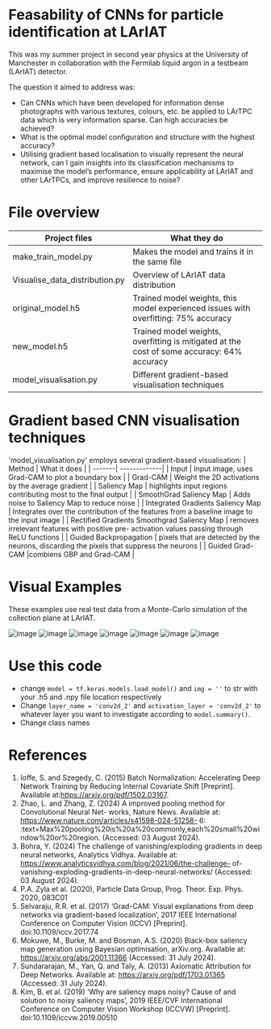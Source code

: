 # Feasability of CNNs for particle identification at LArIAT

This was my summer project in second year physics at the University of Manchester in collaboration with the Fermilab liquid argon in a testbeam (LArIAT) detector. 

The question it aimed to address was:
- Can CNNs which have been developed for information dense photographs with various textures, colours, etc. be applied to LArTPC data which is very information sparse. Can high accuracies be achieved?
- What is the optimal model configuration and structure with the highest accuracy?
- Utilising gradient based localisation to visually represent the neural network, can I gain insights into its classification mechanisms to maximise the model’s performance, ensure applicability at LArIAT and other LArTPCs, and improve resilience to noise?

# File overview

| Project files | What they do |
| --------------| -------------|
| make_train_model.py | Makes the model and trains it in the same file |
| Visualise_data_distribution.py | Overview of LArIAT data distribution |
| original_model.h5 | Trained model weights, this model experienced issues with overfitting: 75% accuracy|
| new_model.h5 | Trained model weights, overfitting is mitigated at the cost of some accuracy: 64% accuracy |
| model_visualisation.py | Different gradient-based visualisation techniques |


# Gradient based CNN visualisation techniques
'model_visualisation.py' employs several gradient-based visualisation:
| Method | What it does |
| -------| -------------|
| Input | Input image, uses Grad-CAM to plot a boundary box |
| Grad-CAM | Weight the 2D activations by the average gradient |
| Saliency Map | highlights input regions contributing most to the final output |
| SmoothGrad Saliency Map | Adds noise to Saliency Map to reduce noise |
| Integrated Gradients Saliency Map | Integrates over the contribution of the features from a baseline image to the input image |
| Rectified Gradients Smoothgrad Saliency Map | removes irrelevant features with positive pre- activation values passing through ReLU functions |
| Guided Backpropagation | pixels that are detected by the neurons, discarding the pixels that suppress the neurons |
| Guided Grad-CAM |combiens GBP and Grad-CAM |

# Visual Examples
These examples use real test data from a Monte-Carlo simulation of the collection plane at LArIAT. 

![image](https://github.com/user-attachments/assets/28f2fc43-3a20-46b8-bfc6-bbafff0b3e6e)
![image](https://github.com/user-attachments/assets/1c881eac-e911-4607-aaa0-f768f0894a77)
![image](https://github.com/user-attachments/assets/409315d0-1cc1-4352-a10b-000008ec0ee7)
![image](https://github.com/user-attachments/assets/e6f5e6b5-c4b1-4b26-9688-0c45f44fdfe5)
![image](https://github.com/user-attachments/assets/f3b364f3-064e-43fe-bc36-c5d302a9fd58)
![image](https://github.com/user-attachments/assets/650ef56f-d4a2-4a56-97c4-c00fb6d2a74a)
![image](https://github.com/user-attachments/assets/47e089f8-8093-4d60-a0e8-dfa999ed2b73)


# Use this code
- change `model = tf.keras.models.load_model()` and `img = ''` to str with your .h5 and .npy file location respectively
- Change `layer_name = 'conv2d_2'` and `activation_layer = 'conv2d_2'` to whatever layer you want to investigate according to `model.summary()`. 
- Change class names


# References
1. Ioffe, S. and Szegedy, C. (2015) Batch Normalization: Accelerating Deep Network Training
by Reducing Internal Covariate Shift [Preprint]. Available at:https://arxiv.org/pdf/1502.03167.
2. Zhao, L. and Zhang, Z. (2024) A improved pooling method for Convolutional Neural Net- works, Nature News. Available at: https://www.nature.com/articles/s41598-024-51258-
6: :text=Max%20pooling%20is%20a%20commonly,each%20small%20window%20or%20region. (Accessed: 03 August 2024).
3. Bohra, Y. (2024) The challenge of vanishing/exploding gradients in deep neural networks, Analytics Vidhya. Available at: https://www.analyticsvidhya.com/blog/2021/06/the-challenge- of-vanishing-exploding-gradients-in-deep-neural-networks/ (Accessed: 03 August 2024).
4. P.A. Zyla et al. (2020), Particle Data Group, Prog. Theor. Exp. Phys. 2020, 083C01
5. Selvaraju, R.R. et al. (2017) ‘Grad-CAM: Visual explanations from deep networks via gradient-based localization’, 2017 IEEE International Conference on Computer Vision (ICCV) [Preprint]. doi:10.1109/iccv.2017.74
6. Mokuwe, M., Burke, M. and Bosman, A.S. (2020) Black-box saliency map generation using Bayesian optimisation, arXiv.org. Available at: https://arxiv.org/abs/2001.11366 (Accessed: 31 July 2024).
7. Sundararajan, M., Yan, Q. and Taly, A. (2013) Axiomatic Attribution for Deep Networks. Available at: https://arxiv.org/pdf/1703.01365 (Accessed: 31 July 2024).
8. Kim, B. et al. (2019) ‘Why are saliency maps noisy? Cause of and solution to noisy saliency maps’, 2019 IEEE/CVF International Conference on Computer Vision Workshop (ICCVW) [Preprint]. doi:10.1109/iccvw.2019.00510



 
